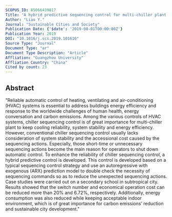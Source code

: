 ```yaml
---
SCOPUS_ID: 85066439817
Title: "A hybrid predictive sequencing control for multi-chiller plant with considerations of indoor environment control, energy conservation and economical operation cost"
Author: "Liao Y."
Journal: "Sustainable Cities and Society"
Publication Date: {'$date': '2019-08-01T00:00:00Z'}
Publication Year: 2019
DOI: "10.1016/j.scs.2019.101616"
Source Type: "Journal"
Document Type: "ar"
Document Type Description: "Article"
Affliation: "Guangzhou University"
Affliation Country: "China"
Cited by count: 23
---
```


## Abstract
"Reliable automatic control of heating, ventilating and air-conditioning (HVAC) systems is essential to address buildings energy efficiency and response to the worldwide challenges of human health, energy conversation and carbon emissions. Among the various controls of HVAC systems, chiller sequencing control is of great importance for multi-chiller plant to keep cooling reliability, system stability and energy efficiency. However, conventional chiller sequencing control usually lacks consideration of system stability and the accessional cost caused by the sequencing actions. Especially, those short-time or unnecessary sequencing actions become the main reason for operators to shut down automatic control. To enhance the reliability of chiller sequencing control, a hybrid predictive control is developed. This control is developed based on a typical sequencing control strategy and use an autoregressive with exogenous (ARX) prediction model to double check the necessity of sequencing commands so as to reduce the unexpected sequencing actions. Case studies were carried out on a secondary school in subtropical city. Results showed that the switch number and economical operation cost can be reduced more than 20% and 6.72%, respectively. Additionally, energy consumption was also reduced while keeping acceptable indoor environment, which is of great importance for carbon emissions’ reduction and sustainable city development."
